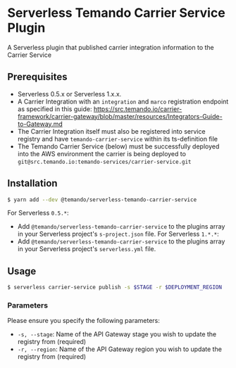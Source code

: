 # Serverless Temando Carrier Service Plugin

A Serverless plugin that published carrier integration information to the Carrier Service

## Prerequisites

- Serverless 0.5.x or Serverless 1.x.x.
- A Carrier Integration with an `integration` and `marco` registration endpoint as specified in this guide:
https://src.temando.io/carrier-framework/carrier-gateway/blob/master/resources/Integrators-Guide-to-Gateway.md
- The Carrier Integration itself must also be registered into service registry and have `temando-carrier-service` within its ts-definition file
- The Temando Carrier Service (below) must be successfully deployed into the AWS environment the carrier is being deployed to
  `git@src.temando.io:temando-services/carrier-service.git`

## Installation
```sh
$ yarn add --dev @temando/serverless-temando-carrier-service
```

For Serverless `0.5.*`:
  - Add `@temando/serverless-temando-carrier-service` to the plugins array in your Serverless project's `s-project.json` file.
For Serverless `1.*.*`:
  - Add `@temando/serverless-temando-carrier-service` to the plugins array in your Serverless project's `serverless.yml` file.

## Usage

```sh
$ serverless carrier-service publish -s $STAGE -r $DEPLOYMENT_REGION
```

### Parameters

Please ensure you specify the following parameters:

- `-s, --stage`: Name of the API Gateway stage you wish to update the registry from (required)
- `-r, --region`: Name of the API Gateway region you wish to update the registry from (required)
